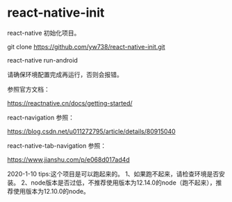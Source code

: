
# react-native-init

 react-native 初始化项目。
 
 git clone https://github.com/yw738/react-native-init.git
  
react-native run-android 
 
请确保环境配置完成再运行，否则会报错。

参照官方文档：

https://reactnative.cn/docs/getting-started/

react-navigation 参照：

https://blog.csdn.net/u011272795/article/details/80915040 

react-native-tab-navigation 参照：

https://www.jianshu.com/p/e068d017ad4d

2020-1-10
tips:这个项目是可以跑起来的。
1、如果跑不起来，请检查环境是否安装。
2、node版本是否过低，不推荐使用版本为12.14.0的node（跑不起来），推荐使用版本为12.10.0的node。
